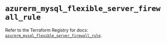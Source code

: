 # `azurerm_mysql_flexible_server_firewall_rule`

Refer to the Terraform Registry for docs: [`azurerm_mysql_flexible_server_firewall_rule`](https://registry.terraform.io/providers/hashicorp/azurerm/3.110.0/docs/resources/mysql_flexible_server_firewall_rule).
